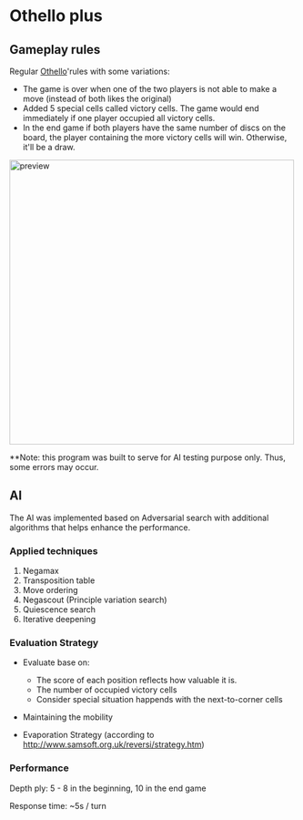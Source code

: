 # Othello plus
## Gameplay rules
Regular [Othello](https://www.ultraboardgames.com/othello/game-rules.php)'rules with some variations:
- The game is over when one of the two players is not able to make a move (instead of both likes the original)
- Added 5 special cells called victory cells. The game would end immediately if one player occupied all victory cells.
- In the end game if both players have the same number of discs on the board, the player containing the more victory cells will win. Otherwise, it'll be a draw.

<image src="https://user-images.githubusercontent.com/61228506/131079051-cbeb5822-52cc-4584-ba19-cd97cdae4063.png" alt="preview" width="500"/>


**Note: this program was built to serve for AI testing purpose only. Thus, some errors may occur.

## AI
The AI was implemented based on Adversarial search with additional algorithms that helps enhance the performance.

### Applied techniques
1. Negamax
2. Transposition table
3. Move ordering
4. Negascout (Principle variation search)
5. Quiescence search
6. Iterative deepening

### Evaluation Strategy
- Evaluate base on:
  - The score of each position reflects how valuable it is.
  - The number of occupied victory cells
  - Consider special situation happends with the next-to-corner cells

- Maintaining the mobility

- Evaporation Strategy (according to http://www.samsoft.org.uk/reversi/strategy.htm)

### Performance

Depth ply: 5 - 8 in the beginning, 10 in the end game

Response time: ~5s / turn
